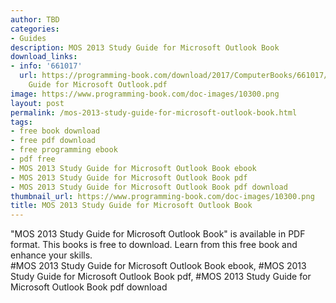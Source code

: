 ```yaml
---
author: TBD
categories:
- Guides
description: MOS 2013 Study Guide for Microsoft Outlook Book
download_links:
- info: '661017'
  url: https://programming-book.com/download/2017/ComputerBooks/661017/MOS 2013 Study
    Guide for Microsoft Outlook.pdf
image: https://www.programming-book.com/doc-images/10300.png
layout: post
permalink: /mos-2013-study-guide-for-microsoft-outlook-book.html
tags:
- free book download
- free pdf download
- free programming ebook
- pdf free
- MOS 2013 Study Guide for Microsoft Outlook Book ebook
- MOS 2013 Study Guide for Microsoft Outlook Book pdf
- MOS 2013 Study Guide for Microsoft Outlook Book pdf download
thumbnail_url: https://www.programming-book.com/doc-images/10300.png
title: MOS 2013 Study Guide for Microsoft Outlook Book
---
```


 
<div class="item-desc text-justify">
  "MOS 2013 Study Guide for Microsoft Outlook Book" is available in PDF format. This books is free to download. Learn from this free book and enhance your skills.
  <br>
  #MOS 2013 Study Guide for Microsoft Outlook Book ebook, #MOS 2013 Study Guide for Microsoft Outlook Book pdf, #MOS 2013 Study Guide for Microsoft Outlook Book pdf download
</div>